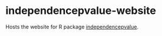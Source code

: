 # independencepvalue-website

Hosts the website for R package [independencepvalue](https://github.com/ArkajyotiSaha/independencepvalue-project). 
